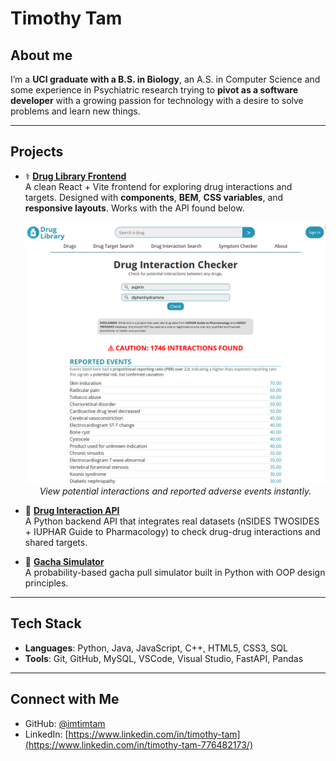 # Timothy Tam
## About me

I’m a **UCI graduate with a B.S. in Biology**, an A.S. in Computer Science and some experience in Psychiatric research trying to **pivot as a software developer** with a growing passion for technology with a desire to solve problems and learn new things.

---

## Projects

- ⚕️ **[Drug Library Frontend](https://github.com/imtimtam/ddi-web)**  
  A clean React + Vite frontend for exploring drug interactions and targets. Designed with **components**, **BEM**, **CSS variables**, and **responsive layouts**. Works with the API found below.

  <p align="center">
    <img src="./project-previews/ddi-web-preview.png" alt="DDI Frontend"/>
    <br>
    <em>View potential interactions and reported adverse events instantly.</em>
  </p>

- 💊 **[Drug Interaction API](https://github.com/imtimtam/ddi-api)**  
  A Python backend API that integrates real datasets (nSIDES TWOSIDES + IUPHAR Guide to Pharmacology) to check drug-drug interactions and shared targets.  

- 🎲 **[Gacha Simulator](https://github.com/imtimtam/gacha-simulator)**  
  A probability-based gacha pull simulator built in Python with OOP design principles.  

---

## Tech Stack

- **Languages**: Python, Java, JavaScript, C++, HTML5, CSS3, SQL
- **Tools**: Git, GitHub, MySQL, VSCode, Visual Studio, FastAPI, Pandas

---

## Connect with Me

- GitHub: [@imtimtam](https://github.com/imtimtam)  
- LinkedIn: [https://www.linkedin.com/in/timothy-tam](https://www.linkedin.com/in/timothy-tam-776482173/)
